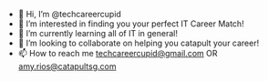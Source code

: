 - 👋 Hi, I’m @techcareercupid
- 👀 I’m interested in finding you your perfect IT Career Match!
- 🌱 I’m currently learning all of IT in general!
- 💞️ I’m looking to collaborate on helping you catapult your career!
- 📫 How to reach me techcareercupid@gmail.com OR amy.rios@catapultsg.com

<!---
techcareercupid/techcareercupid is a ✨ special ✨ repository because its `README.md` (this file) appears on your GitHub profile.
You can click the Preview link to take a look at your changes.
--->
